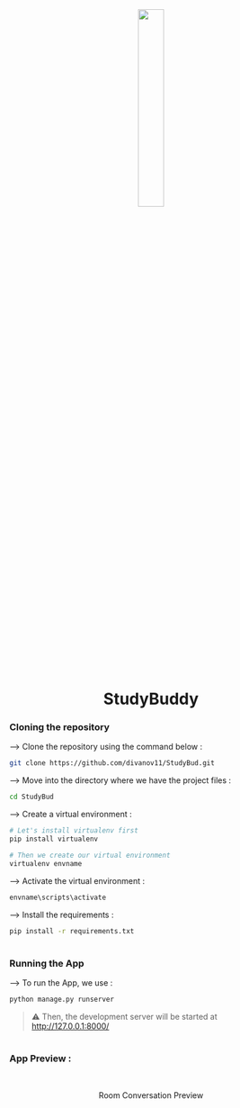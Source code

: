 <div align="center">
<img width="30%" src="https://user-images.githubusercontent.com/72341453/134747028-7e2d90cc-a92f-4f66-815e-54a0d50cca54.PNG">

# StudyBuddy
</div>

### Cloning the repository

--> Clone the repository using the command below :
```bash
git clone https://github.com/divanov11/StudyBud.git

```

--> Move into the directory where we have the project files : 
```bash
cd StudyBud

```

--> Create a virtual environment :
```bash
# Let's install virtualenv first
pip install virtualenv

# Then we create our virtual environment
virtualenv envname

```

--> Activate the virtual environment :
```bash
envname\scripts\activate

```

--> Install the requirements :
```bash
pip install -r requirements.txt

```

#

### Running the App

--> To run the App, we use :
```bash
python manage.py runserver

```

> ⚠ Then, the development server will be started at http://127.0.0.1:8000/

#

### App Preview :


<!-- <img src="https://user-images.githubusercontent.com/72341453/134747262-0a92233d-8010-40f8-84c5-8d94895aac44.PNG"> -->
</td> 
<td width="50%">
<br>
<p align="center">
  Room Conversation Preview
</p>
<!-- <img src="https://user-images.githubusercontent.com/72341453/134747155-3ca5b55f-b064-4741-aeae-abe90bddf41e.PNG">   -->
</td>
</table>


